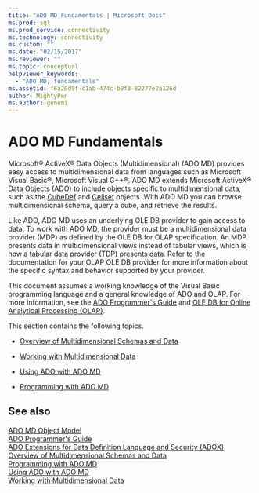 ```yaml
---
title: "ADO MD Fundamentals | Microsoft Docs"
ms.prod: sql
ms.prod_service: connectivity
ms.technology: connectivity
ms.custom: ""
ms.date: "02/15/2017"
ms.reviewer: ""
ms.topic: conceptual
helpviewer_keywords: 
  - "ADO MD, fundamentals"
ms.assetid: f6a20d9f-c1ab-474c-b9f3-82277e2a126d
author: MightyPen
ms.author: genemi
---
```

# ADO MD Fundamentals
Microsoft® ActiveX® Data Objects (Multidimensional) (ADO MD) provides easy access to multidimensional data from languages such as Microsoft Visual Basic®, Microsoft Visual C++®. ADO MD extends Microsoft ActiveX® Data Objects (ADO) to include objects specific to multidimensional data, such as the [CubeDef](../../../ado/reference/ado-md-api/cubedef-object-ado-md.md) and [Cellset](../../../ado/reference/ado-md-api/cellset-object-ado-md.md) objects. With ADO MD you can browse multidimensional schema, query a cube, and retrieve the results.  
  
 Like ADO, ADO MD uses an underlying OLE DB provider to gain access to data. To work with ADO MD, the provider must be a multidimensional data provider (MDP) as defined by the OLE DB for OLAP specification. An MDP presents data in multidimensional views instead of tabular views, which is how a tabular data provider (TDP) presents data. Refer to the documentation for your OLAP OLE DB provider for more information about the specific syntax and behavior supported by your provider.  
  
 This document assumes a working knowledge of the Visual Basic programming language and a general knowledge of ADO and OLAP. For more information, see the [ADO Programmer's Guide](../../../ado/guide/ado-programmer-s-guide.md) and [OLE DB for Online Analytical Processing (OLAP)](https://msdn.microsoft.com/library/windows/desktop/ms717005.aspx).  
  
 This section contains the following topics.  
  
-   [Overview of Multidimensional Schemas and Data](../../../ado/guide/multidimensional/overview-of-multidimensional-schemas-and-data.md)  
  
-   [Working with Multidimensional Data](../../../ado/guide/multidimensional/working-with-multidimensional-data.md)  
  
-   [Using ADO with ADO MD](../../../ado/guide/multidimensional/using-ado-with-ado-md.md)  
  
-   [Programming with ADO MD](../../../ado/guide/multidimensional/programming-with-ado-md.md)  
  
## See also  
 [ADO MD Object Model](../../../ado/reference/ado-md-api/ado-md-object-model.md)   
 [ADO Programmer's Guide](../../../ado/guide/ado-programmer-s-guide.md)   
 [ADO Extensions for Data Definition Language and Security (ADOX)](../../../ado/guide/extensions/ado-extensions-for-data-definition-language-and-security-adox.md)   
 [Overview of Multidimensional Schemas and Data](../../../ado/guide/multidimensional/overview-of-multidimensional-schemas-and-data.md)   
 [Programming with ADO MD](../../../ado/guide/multidimensional/programming-with-ado-md.md)   
 [Using ADO with ADO MD](../../../ado/guide/multidimensional/using-ado-with-ado-md.md)   
 [Working with Multidimensional Data](../../../ado/guide/multidimensional/working-with-multidimensional-data.md)

